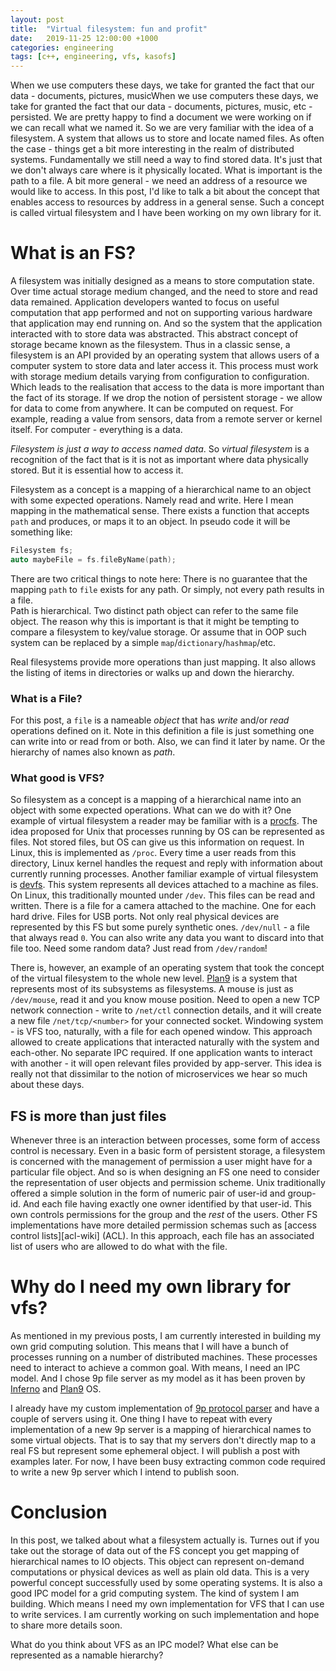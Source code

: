 ```yaml
---
layout: post
title:  "Virtual filesystem: fun and profit"
date:   2019-11-25 12:00:00 +1000
categories: engineering
tags: [c++, engineering, vfs, kasofs]
---
```


When we use computers these days, we take for granted the fact that our data - documents, pictures, musicWhen we use computers these days, we take for granted the fact that our data - documents, pictures, music, etc - persisted. We are pretty happy to find a document we were working on if we can recall what we named it. So we are very familiar with the idea of a filesystem. A system that allows us to store and locate named files.
As often the case - things get a bit more interesting in the realm of distributed systems. Fundamentally we still need a way to find stored data.
It's just that we don't always care where is it physically located. What is important is the path to a file.
A bit more general - we need an address of a resource we would like to access.
In this post, I'd like to talk a bit about the concept that enables access to resources by address in a general sense. Such a concept is called virtual filesystem and
I have been working on my own library for it.


# What is an FS?
A filesystem was initially designed as a means to store computation state. Over time actual storage medium changed, and the need to store and read data remained. Application developers wanted to focus on useful computation that app performed and not on supporting various hardware that application may end running on. And so the system that the application interacted with to store data was abstracted. This abstract concept of storage became known as the filesystem.
Thus in a classic sense, a filesystem is an API provided by an operating system that allows users of a computer system to store data and later access it. This process must work with storage medium details varying from configuration to configuration. Which leads to the realisation that access to the data is more important than the fact of its storage.
If we drop the notion of persistent storage - we allow for data to come from anywhere. It can be computed on request. For example, reading a value from sensors, data from a remote server or kernel itself. For computer - everything is a data.

_Filesystem is just a way to access named data_. So _virtual filesystem_ is a recognition of the fact that is it is not as important where data physically stored. But it is essential how to access it.

Filesystem as a concept is a mapping of a hierarchical name to an object with some expected operations. Namely read and write.
Here I mean mapping in the mathematical sense. There exists a function that accepts `path` and produces, or maps it to an object.
In pseudo code it will be something like:

```c++
Filesystem fs;
auto maybeFile = fs.fileByName(path);
```

There are two critical things to note here:
There is no guarantee that the mapping `path` to `file` exists for any path. Or simply, not every path results in a file.  
Path is hierarchical. Two distinct path object can refer to the same file object.
The reason why this is important is that it might be tempting to compare a filesystem to key/value storage. Or assume that in OOP such system can be replaced by a simple `map`/`dictionary`/`hashmap`/etc.

Real filesystems provide more operations than just mapping. It also allows the listing of items in directories or walks up and down the hierarchy.

### What is a File?
For this post, a `file` is a nameable _object_ that has _write_ and/or _read_ operations defined on it.
Note in this definition a file is just something one can write into or read from or both. Also, we can find it later by name. Or the hierarchy of names also known as _path_.

### What good is VFS?
So filesystem as a concept is a mapping of a hierarchical name into an object with some expected operations. What can we do with it?
One example of virtual filesystem a reader may be familiar with is a [procfs][procfs]. The idea proposed for Unix that processes running by OS can be represented as files.
Not stored files, but OS can give us this information on request. In Linux, this is implemented as `/proc`. Every time a user reads from this directory, Linux kernel handles the request and reply with information about currently running processes.
Another familiar example of virtual filesystem is [devfs][devfs]. This system represents all devices attached to a machine as files. On Linux, this traditionally mounted under `/dev`. This files can be read and written.
There is a file for a camera attached to the machine. One for each hard drive. Files for USB ports. Not only real physical devices are represented by this FS but some purely synthetic ones. `/dev/null` - a file that always read `0`. You can also write any data you want to discard into that file too. Need some random data? Just read from `/dev/random`!

There is, however, an example of an operating system that took the concept of the virtual filesystem to the whole new level. [Plan9][plan9-wiki] is a system that represents most of its subsystems as filesystems.
A mouse is just as `/dev/mouse`, read it and you know mouse position. Need to open a new TCP network connection - write to `/net/ctl` connection details, and it will create a new file `/net/tcp/<number>`
for your connected socket. Windowing system - is VFS too, naturally, with a file for each opened window.
This approach allowed to create applications that interacted naturally with the system and each-other. No separate IPC required. If one application wants to interact with another - it will open relevant files provided by app-server.
This idea is really not that dissimilar to the notion of microservices we hear so much about these days.

## FS is more than just files
Whenever three is an interaction between processes, some form of access control is necessary. Even in a basic form of persistent storage, a filesystem is concerned with the management of permission a user might have for a particular file object.
And so is when designing an FS one need to consider the representation of user objects and permission scheme. Unix traditionally offered a simple solution in the form of numeric pair of user-id and group-id. And each file having exactly one owner identified by that user-id. This own controls permissions for the group and the _rest_ of the users. Other FS implementations have more detailed permission schemas such as [access control lists][acl-wiki] (ACL). In this approach, each file has an associated list of users who are allowed to do what with the file.

# Why do I need my own library for vfs?
As mentioned in my previous posts, I am currently interested in building my own grid computing solution. This means that I will have a bunch of processes running on a number of distributed machines.
These processes need to interact to achieve a common goal. With means, I need an IPC model. And I chose 9p file server as my model as it has been proven by [Inferno][inferno-wiki] and [Plan9][plan9-wiki] OS.

I already have my custom implementation of [9p protocol parser][libstyxe-git] and have a couple of servers using it. One thing I have to repeat with every implementation of a new 9p server is a mapping of hierarchical names to some virtual objects.  That is to say that my servers don't directly map to a real FS but represent some ephemeral object. I will publish a post with examples later. For now, I have been busy extracting common code required to write a new 9p server which I intend to publish soon.

# Conclusion
In this post, we talked about what a filesystem actually is. Turnes out if you take out the storage of data out of the FS concept you get mapping of hierarchical names to IO objects. This object can represent on-demand computations or physical devices as well as plain old data.
This is a very powerful concept successfully used by some operating systems. It is also a good IPC model for a grid computing system. The kind of system I am building. Which means I need my own implementation for VFS that I can use to write services. I am currently working on such implementation and hope to share more details soon.

What do you think about VFS as an IPC model? What else can be represented as a namable hierarchy?


[devfs]: https://en.wikipedia.org/wiki/Device_file#DEVFS
[procfs]: https://en.wikipedia.org/wiki/Procfs
[plan9-wiki]: https://en.wikipedia.org/wiki/Plan_9_from_Bell_Labs
[inferno-wiki]: https://en.wikipedia.org/wiki/Inferno_(operating_system)
[libstyxe-git]: https://github.com/abbyssoul/libstyxe

